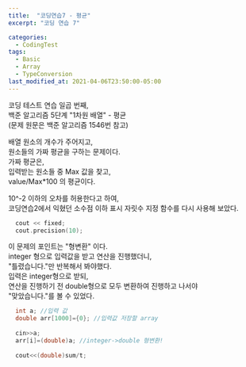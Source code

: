 ```yaml
---
title:  "코딩연습7 - 평균"
excerpt: "코딩 연습 7"

categories:
  - CodingTest
tags:
  - Basic
  - Array
  - TypeConversion
last_modified_at: 2021-04-06T23:50:00-05:00
---
```


코딩 테스트 연습 일곱 번째,  
백준 알고리즘 5단계 "1차원 배열" - 평균  
(문제 원문은 백준 알고리즘 1546번 참고)  
  
배열 원소의 개수가 주어지고,  
원소들의 가짜 평균을 구하는 문제이다.  
가짜 평균은,  
입력받는 원소들 중 Max 값을 찾고,  
value/Max*100 의 평균이다.  
   
10^-2 이하의 오차를 허용한다고 하여,  
코딩연습2에서 익혔던 소수점 이하 표시 자릿수 지정 함수를 다시 사용해 보았다.   
```cpp  
  cout << fixed;
  cout.precision(10);
```  
  
이 문제의 포인트는 "형변환" 이다.  
integer 형으로 입력값을 받고 연산을 진행했더니,  
"틀렸습니다."만 반복해서 봐야했다.  
입력은 integer형으로 받되,  
연산을 진행하기 전 double형으로 모두 변환하여 진행하고 나서야  
"맞았습니다."를 볼 수 있었다.  
```cpp
  int a; //입력 값  
  double arr[1000]={0}; //입력값 저장할 array  
    
  cin>>a;
  arr[i]=(double)a; //integer->double 형변환!
    
  cout<<(double)sum/t;  
```